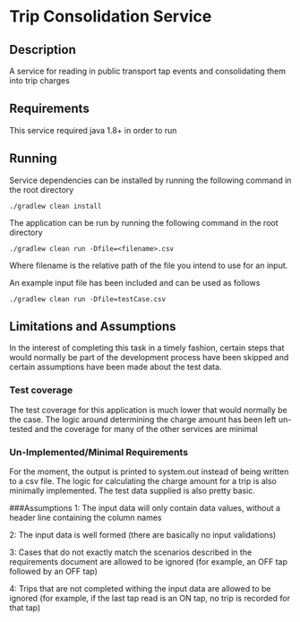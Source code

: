 Trip Consolidation Service
==========================

Description
-----------
A service for reading in public transport tap events and consolidating them into trip charges


Requirements
------------
This service required java 1.8+ in order to run

Running
-------
Service dependencies can be installed by running the following command in the root directory

    ./gradlew clean install
    
The application can be run by running the following command in the root directory

    ./gradlew clean run -Dfile=<filename>.csv

Where filename is the relative path of the file you intend to use for an input.

An example input file has been included and can be used as follows

    ./gradlew clean run -Dfile=testCase.csv
    
Limitations and Assumptions
---------------------------

In the interest of completing this task in a timely fashion, 
certain steps that would normally be part of the development process have been skipped and 
certain assumptions have been made about the test data.

### Test coverage
 The test coverage for this application is much lower that would normally be the case.
 The logic around determining the charge amount has been left un-tested and the coverage for many of 
 the other services are minimal
 
### Un-Implemented/Minimal Requirements
For the moment, the output is printed to system.out instead of being written to a csv file.
The logic for calculating the charge amount for a trip is also minimally implemented.
The test data supplied is also pretty basic.
 
###Assumptions
1: The input data will only contain data values, without a header line containing the column names

2: The input data is well formed (there are basically no input validations)

3: Cases that do not exactly match the scenarios described in the requirements document are 
allowed to be ignored (for example, an OFF tap followed by an OFF tap)

4: Trips that are not completed withing the input data are allowed to be ignored 
(for example, if the last tap read is an ON tap, no trip is recorded for that tap)

